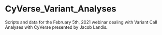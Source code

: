 # CyVerse_Variant_Analyses
Scripts and data for the February 5th, 2021 webinar dealing with Variant Call Analyses with CyVerse presented by Jacob Landis.
